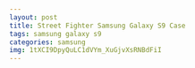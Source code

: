 ```yaml
---
layout: post
title: Street Fighter Samsung Galaxy S9 Case
tags: samsung galaxy s9
categories: samsung
img: 1tXCI9DpyQuLC1dVYm_XuGjvXsRNBdFiI
---
```

